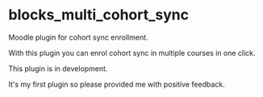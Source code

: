 # blocks_multi_cohort_sync
Moodle plugin for cohort sync enrollment.

With this plugin you can enrol cohort sync in multiple courses in one click. 

This plugin is in development.

It's my first plugin so please provided me with positive feedback.
